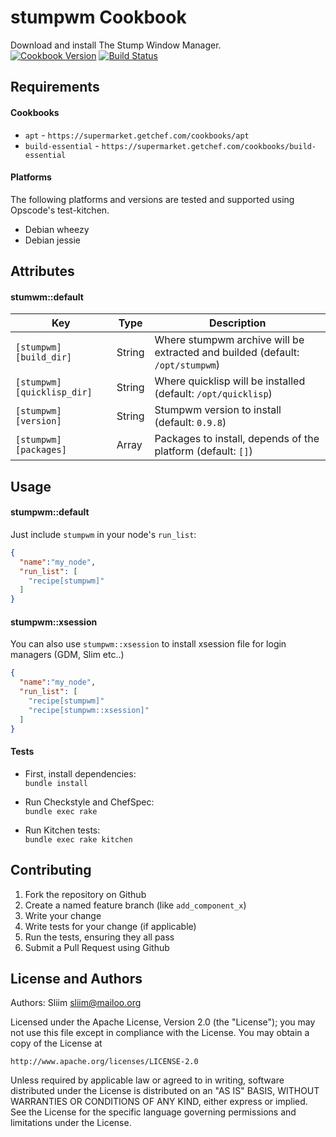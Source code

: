 stumpwm Cookbook
================
Download and install The Stump Window Manager.  
[![Cookbook Version](https://img.shields.io/cookbook/v/stumpwm.svg)](https://community.opscode.com/cookbooks/stumpwm) [![Build Status](https://travis-ci.org/sliim-cookbooks/stumpwm.svg?branch=master)](https://travis-ci.org/sliim-cookbooks/stumpwm) 

Requirements
------------
#### Cookbooks
- `apt` - `https://supermarket.getchef.com/cookbooks/apt`
- `build-essential` - `https://supermarket.getchef.com/cookbooks/build-essential`

#### Platforms
The following platforms and versions are tested and supported using Opscode's test-kitchen.
- Debian wheezy
- Debian jessie

Attributes
----------
#### stumwm::default
|  Key                       |  Type  |  Description                                                                  |
| -------------------------- | ------ | ----------------------------------------------------------------------------- |
| `[stumpwm][build_dir]`     | String | Where stumpwm archive will be extracted and builded (default: `/opt/stumpwm`) |
| `[stumpwm][quicklisp_dir]` | String | Where quicklisp will be installed (default: `/opt/quicklisp`)                 |
| `[stumpwm][version]`       | String | Stumpwm version to install (default: `0.9.8`)                                 |
| `[stumpwm][packages]`      | Array  | Packages to install, depends of the platform (default: `[]`)                  |

Usage
-----
#### stumpwm::default
Just include `stumpwm` in your node's `run_list`:

```json
{
  "name":"my_node",
  "run_list": [
    "recipe[stumpwm]"
  ]
}
```

#### stumpwm::xsession
You can also use `stumpwm::xsession` to install xsession file for login managers (GDM, Slim etc..)

```json
{
  "name":"my_node",
  "run_list": [
    "recipe[stumpwm]"
    "recipe[stumpwm::xsession]"
  ]
}
```

#### Tests

- First, install dependencies:  
`bundle install`

- Run Checkstyle and ChefSpec:  
`bundle exec rake`

- Run Kitchen tests:  
`bundle exec rake kitchen`  

Contributing
------------
1. Fork the repository on Github
2. Create a named feature branch (like `add_component_x`)
3. Write your change
4. Write tests for your change (if applicable)
5. Run the tests, ensuring they all pass
6. Submit a Pull Request using Github

License and Authors
-------------------
Authors: Sliim <sliim@mailoo.org> 

Licensed under the Apache License, Version 2.0 (the "License"); you may not use this file except in compliance with the License. You may obtain a copy of the License at

    http://www.apache.org/licenses/LICENSE-2.0

Unless required by applicable law or agreed to in writing, software distributed under the License is distributed on an "AS IS" BASIS, WITHOUT WARRANTIES OR CONDITIONS OF ANY KIND, either express or implied. See the License for the specific language governing permissions and limitations under the License.
